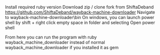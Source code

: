 Install required ruby version
Download zip / clone fork from ShiftaDeband https://github.com/ShiftaDeband/wayback-machine-downloader
Navigate to wayback-machine-downloader\bin
On windows, you can launch power shell by shift + right click empty space in folder and selecting Open power shell

From here you can run the program with ruby wayback_machine_downloader instead of normal wayback_machine_downloader if you installed it as gem
